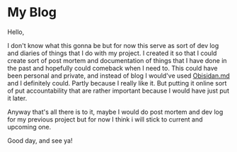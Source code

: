 # My Blog

Hello,

I don't know what this gonna be but for now this serve as sort of dev log and diaries of things that I do with my project.
I created it so that I could create sort of post mortem and documentation of things that I have done in the past and hopefully could comeback when I need to.
This could have been personal and private, and instead of blog I would've used [Obisidan.md](https://obsidian.md/) and I definitely could. Partly because I really like it. But putting it online sort of put accountability that are rather important because I would have just put it later.

Anyway that's all there is to it, maybe I would do post mortem and dev log for my previous project but for now I think i will stick to current and upcoming one.

Good day, and see ya!
